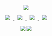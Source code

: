<div align="center">
  <img src="https://github.com/806gw/806gw/assets/133763382/96ea1973-04f2-4c42-9ae7-c7505d769bb9" />
</div>
<br/>
<div align="center"> 
  <a href="https://flossy-chord-58c.notion.site/fe76816270144fd7bc23ff959393452d?pvs=4" target="_blank">
    <img src="https://img.shields.io/badge/Portfolio-000000?style=for-the-badge&logo=notion&logoColor=white" style="height: auto; margin-left: 10px; margin-right: 10px;" /> 
  </a>
  <a href="https://discord.com/users/741439991422386207" target="_blank">
    <img src="https://img.shields.io/badge/Discord-7289da?style=for-the-badge&logo=discord&logoColor=white" style="height: auto; margin-left: 10px; margin-right: 10px;" />
  </a> 
  <a href="https://www.instagram.com/8.06gw/" target="_blank">
    <img src="https://img.shields.io/badge/Instagram-eb347a?style=for-the-badge&logo=instagram&logoColor=white" style="height: auto; margin-left: 10px; margin-right: 10px;" />
  </a>   
  <a href="mailto:shjea4364@naver.com" target="_blank">  
    <img src="https://img.shields.io/badge/Email-00BE53?style=for-the-badge&logo=naver&logoColor=white" style="height: auto; margin-left: 10px; margin-right: 10px;" />
  </a>
  <br/>
  <br/>
    <img src="https://github-readme-stats.vercel.app/api?username=806gw&theme=blue_navy&bg_color=00000000&border_color=00000000" />
    <img src="https://github-readme-stats.vercel.app/api/top-langs/?username=806gw&layout=compact&theme=blue_navy&bg_color=00000000&border_color=00000000" />
</div>
